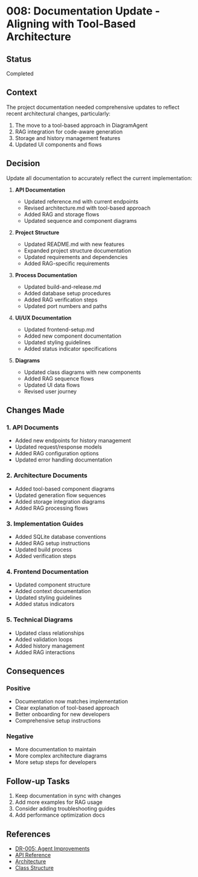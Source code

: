 # 008: Documentation Update - Aligning with Tool-Based Architecture

## Status

Completed

## Context

The project documentation needed comprehensive updates to reflect recent architectural changes, particularly:
1. The move to a tool-based approach in DiagramAgent
2. RAG integration for code-aware generation
3. Storage and history management features
4. Updated UI components and flows

## Decision

Update all documentation to accurately reflect the current implementation:

1. **API Documentation**
   - Updated reference.md with current endpoints
   - Revised architecture.md with tool-based approach
   - Added RAG and storage flows
   - Updated sequence and component diagrams

2. **Project Structure**
   - Updated README.md with new features
   - Expanded project structure documentation
   - Updated requirements and dependencies
   - Added RAG-specific requirements

3. **Process Documentation**
   - Updated build-and-release.md
   - Added database setup procedures
   - Added RAG verification steps
   - Updated port numbers and paths

4. **UI/UX Documentation**
   - Updated frontend-setup.md
   - Added new component documentation
   - Updated styling guidelines
   - Added status indicator specifications

5. **Diagrams**
   - Updated class diagrams with new components
   - Added RAG sequence flows
   - Updated UI data flows
   - Revised user journey

## Changes Made

### 1. API Documents
- Added new endpoints for history management
- Updated request/response models
- Added RAG configuration options
- Updated error handling documentation

### 2. Architecture Documents
- Added tool-based component diagrams
- Updated generation flow sequences
- Added storage integration diagrams
- Added RAG processing flows

### 3. Implementation Guides
- Added SQLite database conventions
- Added RAG setup instructions
- Updated build process
- Added verification steps

### 4. Frontend Documentation
- Updated component structure
- Added context documentation
- Updated styling guidelines
- Added status indicators

### 5. Technical Diagrams
- Updated class relationships
- Added validation loops
- Added history management
- Added RAG interactions

## Consequences

### Positive
- Documentation now matches implementation
- Clear explanation of tool-based approach
- Better onboarding for new developers
- Comprehensive setup instructions

### Negative
- More documentation to maintain
- More complex architecture diagrams
- More setup steps for developers

## Follow-up Tasks

1. Keep documentation in sync with changes
2. Add more examples for RAG usage
3. Consider adding troubleshooting guides
4. Add performance optimization docs

## References

- [DR-005: Agent Improvements](005-agent-improvements.md)
- [API Reference](../api/reference.md)
- [Architecture](../api/architecture.md)
- [Class Structure](../diagrams/class-structure.md)
